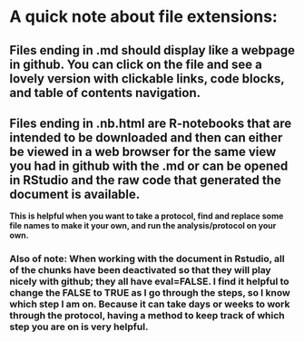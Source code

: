 # A quick note about file extensions:
## Files ending in .md should display like a webpage in github.  You can click on the file and see a lovely version with clickable links, code blocks, and table of contents navigation.  

## Files ending in .nb.html are R-notebooks that are intended to be downloaded and then can either be viewed in a web browser for the same view you had in github with the .md or can be opened in RStudio and the raw code that generated the document is available.  


**This is helpful when you want to take a protocol, find and replace some file names to make it your own, and run the analysis/protocol on your own.**  
### Also of note: When working with the document in Rstudio, all of the chunks have been deactivated so that they will play nicely with github; they all have eval=FALSE.  I find it helpful to change the FALSE to TRUE as I go through the steps, so I know which step I am on.  Because it can take days or weeks to work through the protocol, having a method to keep track of which step you are on is very helpful.
